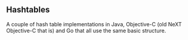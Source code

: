 
## Hashtables ##

A couple of hash table implementations in Java, Objective-C (old NeXT Objective-C that is) and Go that all use the same basic structure.
